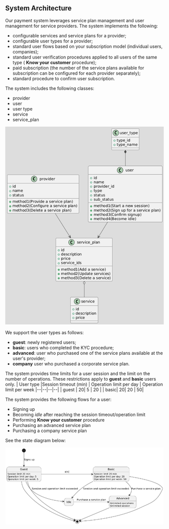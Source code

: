 ## System Architecture
Our payment system leverages service plan management and user management for service providers.
The system implements the following:

 - configurable services and service plans for a provider;
 - configurable user types for a provider;
 - standard user flows based on your subscription model (individual users, companies);
 - standard user verification procedures applied to all users of the same type ( **Know your customer** procedure);
 - paid subscription (the number of the service plans available for subscription can be configured for each provider separately);
 -  standard procedure to confirm user subscription.

The system includes the following classes:

 - provider
 - user
 - user type
 - service
 - service_plan

![Class Diagram for the System](https://github.com/AnnaM0505/scalable_test/blob/main/class_diagram.png)

We support the user types as follows:

 - **guest**: newly registered users;
 - **basic**: users who completed the KYC procedure;
 - **advanced**: user who purchased one of the service plans available at the user's provider;
 - **company** user who purchased a corporate service plan.

The system provides time limits for a user session and the limit on the number of operations. These restrictions apply to **guest** and **basic** users only. 
| User type |Session timeout (min)  | Operation limit per day | Operation limit per week
|--|--|--|--|
| guest	 | 20| 5 | 20 |
| basic| 20| 20	| 50|

The system provides the following flows for a user:

 - Signing up
 - Becoming *idle* after reaching the session timeout/operation limit
 - Performing **Know your customer** procedure 
 - Purchasing an advanced service plan
 - Purchasing a company service plan

See the state diagram below: 

![State_Diagram_User](https://github.com/AnnaM0505/scalable_test/blob/main/user_state_diagram.png)
